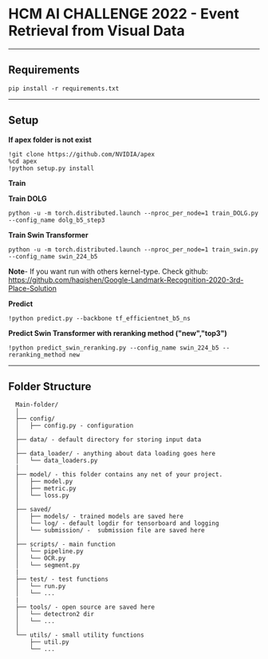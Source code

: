 <h1>HCM AI CHALLENGE 2022 - Event Retrieval from Visual Data</h1>

---

## Requirements

```
pip install -r requirements.txt
```

---
## Setup 
**If apex folder is not exist**

```
!git clone https://github.com/NVIDIA/apex
%cd apex
!python setup.py install
```

**Train**

**Train DOLG**
```
python -u -m torch.distributed.launch --nproc_per_node=1 train_DOLG.py --config_name dolg_b5_step3
```

**Train Swin Transformer**
```
python -u -m torch.distributed.launch --nproc_per_node=1 train_swin.py --config_name swin_224_b5
```

**Note**- If you want run with others kernel-type. Check github: https://github.com/haqishen/Google-Landmark-Recognition-2020-3rd-Place-Solution 


**Predict**

```
!python predict.py --backbone tf_efficientnet_b5_ns
```

**Predict Swin Transformer with reranking method ("new","top3")**
```
!python predict_swin_reranking.py --config_name swin_224_b5 --reranking_method new
```

---
## Folder Structure

```
  Main-folder/
  │
  ├── config/ 
  │   ├── config.py - configuration
  │
  ├── data/ - default directory for storing input data
  │
  ├── data_loader/ - anything about data loading goes here
  │   └── data_loaders.py
  |
  ├── model/ - this folder contains any net of your project.
  │   ├── model.py
  │   ├── metric.py
  │   └── loss.py
  │
  ├── saved/
  │   ├── models/ - trained models are saved here
  │   └── log/ - default logdir for tensorboard and logging 
  │   └── submission/ -  submission file are saved here
  │
  ├── scripts/ - main function 
  │   └── pipeline.py
  │   └── OCR.py
  │   └── segment.py
  |
  ├── test/ - test functions
  │   └── run.py
  │   └── ...
  |
  ├── tools/ - open source are saved here
  │   └── detectron2 dir
  │   └── ...
  │  
  └── utils/ - small utility functions
      ├── util.py
      └── ...
```
